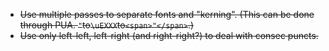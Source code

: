 * ~~Use multiple passes to separate fonts and "kerning". (This can be done through PUA.  `"`to`\uEXXX`to`<span>"</span>`.)~~
* ~~Use only left-left, left-right (and right-right?) to deal with consec puncts.~~
